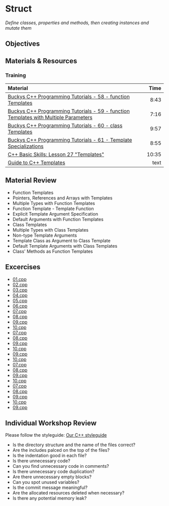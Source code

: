 # Struct
*Define classes, properties and methods, then creating instances and mutate them*

## Objectives

## Materials & Resources
### Training
| Material | Time |
|:---------|-----:|
| [Buckys C++ Programming Tutorials - 58 - function Templates](https://www.youtube.com/watch?v=W0aoAm6eYSk) | 8:43 |
| [Buckys C++ Programming Tutorials - 59 - function Templates with Multiple Parameters](https://www.youtube.com/watch?v=SeleR7PDs5Q) | 7:16 |
| [Buckys C++ Programming Tutorials - 60 - class Templates](https://www.youtube.com/watch?v=U2QvTsMvWmM) | 9:57 |
| [Buckys C++ Programming Tutorials - 61 - Template Specializations](https://www.youtube.com/watch?v=8kjVFp-Y4GA) | 8:55 |
| [C++ Basic Skills: Lesson 27 "Templates"](https://www.youtube.com/watch?v=BwOQqqRwgpA) | 10:35 |
| [Guide to C++ Templates](http://www.codeproject.com/Articles/257589/An-Idiots-Guide-to-Cplusplus-Templates-Part) | text |

## Material Review
 - Function Templates
 - Pointers, References and Arrays with Templates
 - Multiple Types with Function Templates
 - Function Template - Template Function
 - Explicit Template Argument Specification
 - Default Arguments with Function Templates
 - Class Templates
 - Multiple Types with Class Templates
 - Non-type Template Arguments
 - Template Class as Argument to Class Template
 - Default Template Arguments with Class Templates
 - Class' Methods as Function Templates

## Excercises
 - [01.cpp](workshop/01.cpp)
 - [02.cpp](workshop/02.cpp)
 - [03.cpp](workshop/03.cpp)
 - [04.cpp](workshop/04.cpp)
 - [05.cpp](workshop/05.cpp)
 - [06.cpp](workshop/06.cpp)
 - [07.cpp](workshop/07.cpp)
 - [08.cpp](workshop/08.cpp)
 - [09.cpp](workshop/09.cpp)
 - [10.cpp](workshop/10.cpp)
 - [07.cpp](workshop/11.cpp)
 - [08.cpp](workshop/12.cpp)
 - [09.cpp](workshop/13.cpp)
 - [10.cpp](workshop/14.cpp)
 - [09.cpp](workshop/15.cpp)
 - [10.cpp](workshop/16.cpp)
 - [07.cpp](workshop/17.cpp)
 - [08.cpp](workshop/18.cpp)
 - [09.cpp](workshop/19.cpp)
 - [10.cpp](workshop/20.cpp)
 - [07.cpp](workshop/21.cpp)
 - [08.cpp](workshop/22.cpp)
 - [09.cpp](workshop/23.cpp)
 - [10.cpp](workshop/24.cpp)
 - [09.cpp](workshop/25.cpp)


## Individual Workshop Review
Please follow the styleguide: [Our C++ styleguide](../../styleguide/cpp.md)

 - Is the directory structure and the name of the files correct?
 - Are the includes palced on the top of the files?
 - Is the indentation good in each file?
 - Is there unnecessary code?
 - Can you find unnecessary code in comments?
 - Is there unnecessary code duplication?
 - Are there unnecessary empty blocks?
 - Can you spot unused variables?
 - Is the commit message meaningful?
 - Are the allocated resources deleted when necessary?
 - Is there any potential memory leak?


